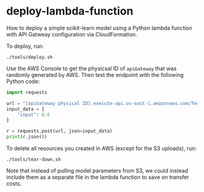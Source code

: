 # deploy-lambda-function

How to deploy a simple scikit-learn model using a Python lambda function with API Gatweay configuration via CloudFormation.

To deploy, run:

`./tools/deploy.sh`

Use the AWS Console to get the physicsal ID of `apiGateway` that was randomly generated by AWS. Then test the endpoint with the following Python code:

```python
import requests

url = "[apiGateway physical ID].execute-api.us-east-1.amazonaws.com/TestStageName"
input_data = {
    "input": 0.6
}

r = requests.post(url, json=input_data)
print(r.json())
```

To delete all resources you created in AWS (except for the S3 uploads), run:

`./tools/tear-down.sh`

Note that instead of pulling model parameters from S3, we could instead include them as a separate file in the lambda function to save on transfer costs.
